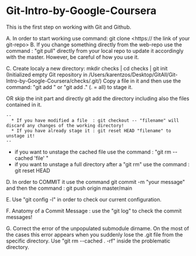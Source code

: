 # Git-Intro-by-Google-Coursera

This is the first step on working with Git and Github.

A. In order to start working use command: git clone <https:// the link of your git-repo>
B. If you change something directly from the web-repo use the command :  "git pull" directly from your local repo to update it accordingly with the master.
   However, be careful of how you use it.
   
C. Create localy a new directory: 
   mkdir checks |
   cd checks |
   git init   (Initialized empty Git repository in /Users/karentzos/Desktop/GitAll/Git-Intro-by-Google-Coursera/checks/.git/)
   Copy a file in it and then use the command: "git add <filename>" or "git add ." (. = all) to stage it. 
   
   OR skip the init part and directly git add the directory including also the files contained in it.
    
    --
      * If you have modified a file  : git checkout -- "filename" will discard any changes of the working directory!
      * If you have already stage it : git reset HEAD "filename" to unstage it! 
    --
    
   * if you want to unstage the cached file use the command : "git rm --cached 'file' "
   * if you want to unstage a full directory after a "git rm" use the command : git reset HEAD <file>
   
D. In order to COMMIT it use the command git commit -m "your message" and then the command : git push origin master/main
   
E. Use "git config -l" in order to check our current configuration.    

F. Anatomy of a Commit Message : use the "git log" to check the commit messages!

G. Correct the error of the unpopulated submodule dirname. 
   On the most of the cases this error appears when you suddenly lose the .git file from the specific directory.
   Use "git rm --cached . -rf" inside the problematic directory.

